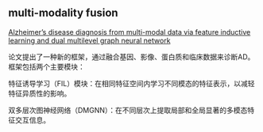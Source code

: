## multi-modality fusion

[Alzheimer’s disease diagnosis from multi-modal data via feature inductive learning and dual multilevel graph neural network](https://www.sciencedirect.com/science/article/pii/S1361841524001385)

论文提出了一种新的框架，通过融合基因、影像、蛋白质和临床数据来诊断AD。框架包括两个主要模块：

特征诱导学习（FIL）模块：在相同特征空间内学习不同模态的特征表示，以减轻特征异质性的影响。

双多层次图神经网络（DMGNN）：在不同层次上提取局部和全局显著的多模态特征交互信息。



